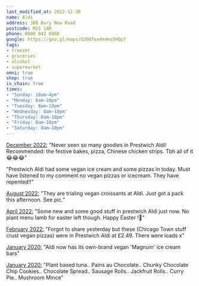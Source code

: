 ```yaml
---
last_modified_at: 2022-12-30
name: Aldi
address: 380 Bury New Road
postcode: M25 1AR
phone: 0800 042 0800
google: https://goo.gl/maps/Q39Ufex4m4ms5HQp7
tags:
- freezer
- groceries
- alcohol
- supermarket
omni: true
shop: true
is_chain: true
times:
- "Sunday: 10am–4pm"
- "Monday: 8am–10pm"
- "Tuesday: 8am–10pm"
- "Wednesday: 8am–10pm"
- "Thursday: 8am–10pm"
- "Friday: 8am–10pm"
- "Saturday: 8am–10pm"
---
```


[December 2022:](https://www.facebook.com/groups/veganprestwich/posts/1833008197076588/) "Never seen so many goodies in Prestwich Aldi! Recommended: the festive bakes, pizza, Chinese chicken strips. Tbh all of it 😂😂😂"

"Prestwich Aldi had some vegan ice cream and some pizzas in today. Must have listened to my comment no vegan pizzas or icecream. They have repented!!"

[August 2022:](https://www.facebook.com/groups/veganprestwich/posts/1724164484627627/) "They are trialing vegan croissants at Aldi. Just got a pack this afternoon. See pic."

[April 2022:](https://www.facebook.com/groups/veganprestwich/posts/1628508674193209/) "Some new and some good stuff in prestwich Aldi just now. No plant menu lamb for easter left though. Happy Easter !🐰"

[February 2022:](https://www.facebook.com/groups/veganprestwich/posts/1576193862758024/) "Forgot to share yesterday but these (Chicago Town stuff crust vegan pizzas) were in Prestwich Aldi at £2.49. There were loads x"

[January 2020:](https://www.livekindly.co/aldi-now-has-own-brand-vegan-magnum-ice-cream-bars) "Aldi now has its own-brand vegan 'Magnum' ice cream bars"

[January 2020:](https://www.facebook.com/groups/veganprestwich/permalink/1004443553266394/) "Plant based tuna.. Pains au Chocolate.. Chunky Chocolate Chip Cookies.. Chocolate Spread.. Sausage Rolls.. Jackfruit Rolls.. Curry Pie.. Mushroom Mince"


